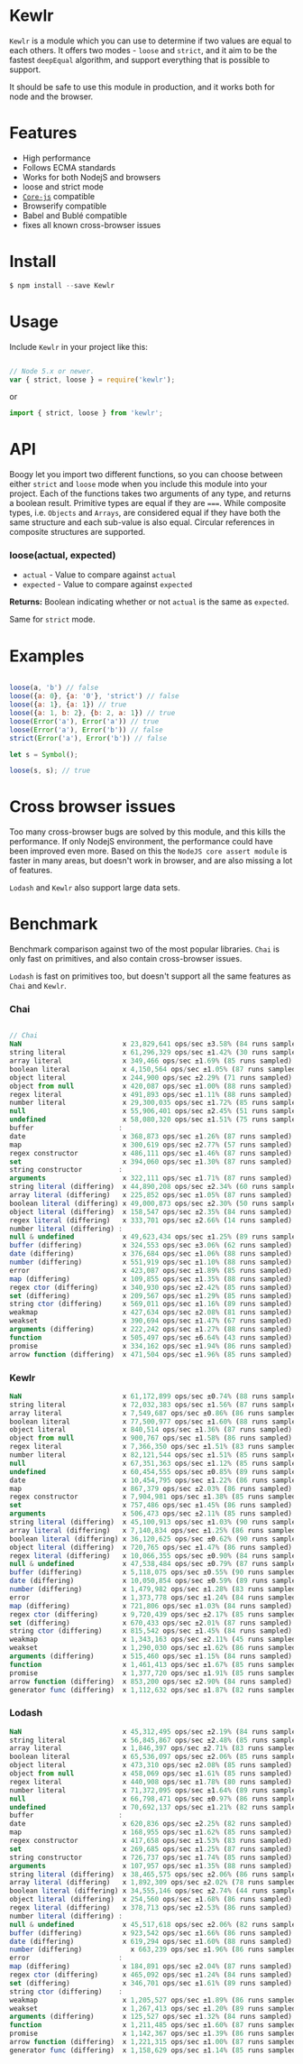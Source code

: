 # Kewlr

`Kewlr` is a module which you can use to determine if two values are equal to each others. It offers two modes - `loose` and `strict`, and
it aim to be the fastest `deepEqual` algorithm, and support everything that is possible to support.

It should be safe to use this module in production, and it works both for node and the browser.

# Features

- High performance
- Follows ECMA standards
- Works for both NodejS and browsers
- loose and strict mode
- [`Core-js`](https://github.com/zloirock/core-js) compatible
- Browserify compatible
- Babel and Bublé compatible
- fixes all known cross-browser issues

# Install

```js
$ npm install --save Kewlr
```

# Usage

Include `Kewlr` in your project like this:

```js

// Node 5.x or newer.
var { strict, loose } = require('kewlr');
```
or

```js
import { strict, loose } from 'kewlr';
```

# API

Boogy let you import two different functions, so you can choose between either `strict` and `loose` mode when you include this module into your project.
Each of the functions takes two arguments of any type, and returns a boolean result. Primitive types are equal if they are `===`.
While composite types, i.e. `Objects` and `Arrays`, are considered equal if they have both the same structure and each sub-value is also equal.
Circular references in composite structures are supported.

### loose(actual, expected)

- `actual` - Value to compare against `actual`
- `expected` - Value to compare against `expected`

**Returns:** Boolean indicating whether or not `actual` is the same as `expected`.

Same for `strict` mode.

# Examples


```js

loose(a, 'b') // false
loose({a: 0}, {a: '0'}, 'strict') // false
loose({a: 1}, {a: 1}) // true
loose({a: 1, b: 2}, {b: 2, a: 1}) // true
loose(Error('a'), Error('a')) // true
loose(Error('a'), Error('b')) // false
strict(Error('a'), Error('b')) // false

let s = Symbol();

loose(s, s); // true

```
# Cross browser issues

Too many cross-browser bugs are solved by this module, and this kills the performance. If only NodejS environment, the performance could
have been improved even more. Based on this the `NodeJS core assert module` is faster in many areas, but doesn't work in browser, and
are also missing a lot of features.

`Lodash` and `Kewlr` also support large data sets.

# Benchmark

Benchmark comparison against two of the most popular libraries. `Chai` is only fast on primitives, and also
contain cross-browser issues.

`Lodash` is fast on primitives too, but doesn't support all the same features as `Chai` and `Kewlr`.

### Chai


```js

// Chai
NaN                         x 23,829,641 ops/sec ±3.58% (84 runs sampled)
string literal              x 61,296,329 ops/sec ±1.42% (30 runs sampled)
array literal               x 349,466 ops/sec ±1.69% (85 runs sampled)
boolean literal             x 4,150,564 ops/sec ±1.05% (87 runs sampled)
object literal              x 244,900 ops/sec ±2.29% (71 runs sampled)
object from null            x 420,087 ops/sec ±1.00% (88 runs sampled)
regex literal               x 491,893 ops/sec ±1.11% (88 runs sampled)
number literal              x 29,300,035 ops/sec ±1.72% (85 runs sampled)
null                        x 55,906,401 ops/sec ±2.45% (51 runs sampled)
undefined                   x 58,080,320 ops/sec ±1.51% (75 runs sampled)
buffer                     :
date                        x 368,873 ops/sec ±1.26% (87 runs sampled)
map                         x 300,619 ops/sec ±2.77% (57 runs sampled)
regex constructor           x 486,111 ops/sec ±1.46% (87 runs sampled)
set                         x 394,060 ops/sec ±1.30% (87 runs sampled)
string constructor         :
arguments                   x 322,111 ops/sec ±1.71% (87 runs sampled)
string literal (differing)  x 44,890,208 ops/sec ±2.34% (60 runs sampled)
array literal (differing)   x 225,852 ops/sec ±1.05% (87 runs sampled)
boolean literal (differing) x 49,000,873 ops/sec ±2.30% (50 runs sampled)
object literal (differing)  x 158,547 ops/sec ±2.35% (84 runs sampled)
regex literal (differing)   x 333,701 ops/sec ±2.66% (14 runs sampled)
number literal (differing) :
null & undefined            x 49,623,434 ops/sec ±1.25% (89 runs sampled)
buffer (differing)          x 324,553 ops/sec ±3.06% (62 runs sampled)
date (differing)            x 376,684 ops/sec ±1.06% (88 runs sampled)
number (differing)          x 551,919 ops/sec ±1.10% (88 runs sampled)
error                       x 423,087 ops/sec ±1.89% (85 runs sampled)
map (differing)             x 109,855 ops/sec ±1.35% (88 runs sampled)
regex ctor (differing)      x 340,930 ops/sec ±2.42% (85 runs sampled)
set (differing)             x 209,567 ops/sec ±1.29% (85 runs sampled)
string ctor (differing)     x 569,011 ops/sec ±1.16% (89 runs sampled)
weakmap                     x 427,634 ops/sec ±2.08% (81 runs sampled)
weakset                     x 390,694 ops/sec ±1.47% (67 runs sampled)
arguments (differing)       x 222,242 ops/sec ±1.27% (88 runs sampled)
function                    x 505,497 ops/sec ±6.64% (43 runs sampled)
promise                     x 334,162 ops/sec ±1.94% (86 runs sampled)
arrow function (differing)  x 471,504 ops/sec ±1.96% (85 runs sampled)
```
### Kewlr

```js
NaN                         x 61,172,899 ops/sec ±0.74% (88 runs sampled)
string literal              x 72,032,383 ops/sec ±1.56% (87 runs sampled)
array literal               x 7,549,687 ops/sec ±0.86% (86 runs sampled)
boolean literal             x 77,500,977 ops/sec ±1.60% (88 runs sampled)
object literal              x 840,514 ops/sec ±1.36% (87 runs sampled)
object from null            x 900,767 ops/sec ±1.58% (86 runs sampled)
regex literal               x 7,366,350 ops/sec ±1.51% (83 runs sampled)
number literal              x 82,121,544 ops/sec ±1.51% (85 runs sampled)
null                        x 67,351,363 ops/sec ±1.12% (85 runs sampled)
undefined                   x 60,454,555 ops/sec ±0.85% (89 runs sampled)
date                        x 10,454,795 ops/sec ±1.22% (86 runs sampled)
map                         x 867,379 ops/sec ±2.03% (86 runs sampled)
regex constructor           x 7,904,981 ops/sec ±1.38% (85 runs sampled)
set                         x 757,486 ops/sec ±1.45% (86 runs sampled)
arguments                   x 506,473 ops/sec ±2.11% (85 runs sampled)
string literal (differing)  x 45,100,913 ops/sec ±1.03% (90 runs sampled)
array literal (differing)   x 7,140,834 ops/sec ±1.25% (86 runs sampled)
boolean literal (differing) x 36,120,625 ops/sec ±0.62% (90 runs sampled)
object literal (differing)  x 720,765 ops/sec ±1.47% (86 runs sampled)
regex literal (differing)   x 10,066,355 ops/sec ±0.90% (84 runs sampled)
null & undefined            x 47,538,484 ops/sec ±0.79% (87 runs sampled)
buffer (differing)          x 5,118,075 ops/sec ±0.55% (90 runs sampled)
date (differing)            x 10,050,854 ops/sec ±0.59% (89 runs sampled)
number (differing)          x 1,479,982 ops/sec ±1.28% (83 runs sampled)
error                       x 1,373,778 ops/sec ±1.24% (84 runs sampled)
map (differing)             x 721,806 ops/sec ±1.03% (84 runs sampled)
regex ctor (differing)      x 9,720,439 ops/sec ±2.17% (85 runs sampled)
set (differing)             x 670,433 ops/sec ±2.01% (87 runs sampled)
string ctor (differing)     x 815,542 ops/sec ±1.45% (84 runs sampled)
weakmap                     x 1,343,163 ops/sec ±2.11% (45 runs sampled)
weakset                     x 1,290,030 ops/sec ±1.62% (86 runs sampled)
arguments (differing)       x 515,460 ops/sec ±1.15% (84 runs sampled)
function                    x 1,461,413 ops/sec ±1.67% (85 runs sampled)
promise                     x 1,377,720 ops/sec ±1.91% (85 runs sampled)
arrow function (differing)  x 853,200 ops/sec ±2.90% (84 runs sampled)
generator func (differing)  x 1,112,632 ops/sec ±1.87% (82 runs sampled)
```
### Lodash

```js
NaN                         x 45,312,495 ops/sec ±2.19% (84 runs sampled)
string literal              x 56,845,867 ops/sec ±2.48% (85 runs sampled)
array literal               x 1,846,397 ops/sec ±2.71% (83 runs sampled)
boolean literal             x 65,536,097 ops/sec ±2.06% (85 runs sampled)
object literal              x 473,310 ops/sec ±2.08% (85 runs sampled)
object from null            x 458,069 ops/sec ±1.61% (85 runs sampled)
regex literal               x 440,908 ops/sec ±1.78% (80 runs sampled)
number literal              x 71,372,095 ops/sec ±1.64% (89 runs sampled)
null                        x 66,798,471 ops/sec ±0.97% (86 runs sampled)
undefined                   x 70,692,137 ops/sec ±1.21% (82 runs sampled)
buffer                     :
date                        x 620,836 ops/sec ±2.25% (82 runs sampled)
map                         x 168,955 ops/sec ±1.62% (85 runs sampled)
regex constructor           x 417,658 ops/sec ±1.53% (83 runs sampled)
set                         x 269,685 ops/sec ±1.25% (87 runs sampled)
string constructor          x 726,737 ops/sec ±1.74% (85 runs sampled)
arguments                   x 107,957 ops/sec ±1.35% (88 runs sampled)
string literal (differing)  x 38,465,575 ops/sec ±2.06% (86 runs sampled)
array literal (differing)   x 1,892,309 ops/sec ±2.02% (78 runs sampled)
boolean literal (differing) x 34,555,146 ops/sec ±2.74% (44 runs sampled)
object literal (differing)  x 254,560 ops/sec ±1.68% (86 runs sampled)
regex literal (differing)   x 378,713 ops/sec ±2.53% (86 runs sampled)
number literal (differing) :
null & undefined            x 45,517,618 ops/sec ±2.06% (82 runs sampled)
buffer (differing)          x 923,542 ops/sec ±1.66% (86 runs sampled)
date (differing)            x 619,294 ops/sec ±1.60% (88 runs sampled)
number (differing)            x 663,239 ops/sec ±1.96% (86 runs sampled)
error                      :
map (differing)             x 184,891 ops/sec ±2.04% (87 runs sampled)
regex ctor (differing)      x 465,092 ops/sec ±1.24% (84 runs sampled)
set (differing)             x 346,701 ops/sec ±1.61% (89 runs sampled)
string ctor (differing)    :
weakmap                     x 1,205,527 ops/sec ±1.89% (86 runs sampled)
weakset                     x 1,267,413 ops/sec ±1.20% (89 runs sampled)
arguments (differing)       x 125,527 ops/sec ±1.32% (84 runs sampled)
function                    x 1,211,485 ops/sec ±1.60% (87 runs sampled)
promise                     x 1,142,367 ops/sec ±1.39% (86 runs sampled)
arrow function (differing)  x 1,221,315 ops/sec ±1.00% (87 runs sampled)
generator func (differing)  x 1,158,629 ops/sec ±1.14% (85 runs sampled)
```